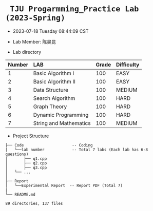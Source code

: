 # ` TJU Progarmming_Practice Lab (2023-Spring)`

* 2023-07-18 Tuesday 08:44:09 CST

* Lab Member: 陈昊昆

* Lab directory

| Number | LAB                    | Grade | Difficulty |
| :----- | :--------------------- | ----- | ---------- |
| 1      | Basic Algorithm Ⅰ      | 100   | EASY       |
| 2      | Basic Algorithm Ⅱ      | 100   | EASY       |
| 3      | Data Structure         | 100   | MEDIUM     |
| 4      | Search Algorithm       | 100   | HARD       |
| 5      | Graph Theory           | 100   | HARD       |
| 6      | Dynamic Programming    | 100   | HARD       |
| 7      | String and Mathematics | 100   | MEDIUM     |

* Project Structure

```
├── Code                  	 -- Coding
|   └──lab number        	 -- Total 7 labs (Each lab has 6-8 questions)
│   	├── q1.cpp
│   	├── q2.cpp
│   	├── q3.cpp
│  	└── ...
│ 
├── Report 
│	└──Experimental Report	-- Report PDF (Total 7)
|
└── README.md

89 directories, 137 files
```

